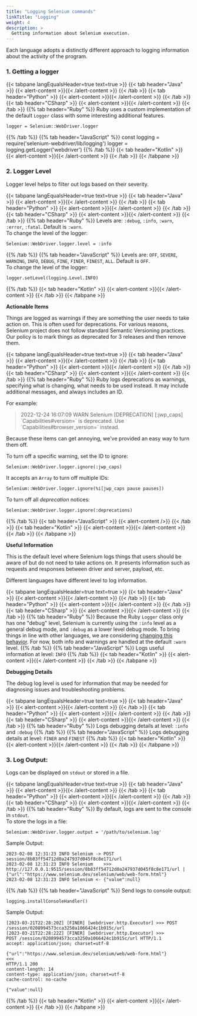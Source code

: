 ```yaml
---
title: "Logging Selenium commands"
linkTitle: "Logging"
weight: 4
description: >
  Getting information about Selenium execution.
---
```


Each language adopts a distinctly different approach to logging information about the activity
of the program.

### 1. Getting a logger

{{< tabpane langEqualsHeader=true text=true >}}
  {{< tab header="Java" >}}
  {{< alert-content >}}{{< /alert-content >}}
  {{< /tab >}}
  {{< tab header="Python" >}}
  {{< alert-content >}}{{< /alert-content >}}
  {{< /tab >}}
  {{< tab header="CSharp" >}}
  {{< alert-content >}}{{< /alert-content >}}
  {{< /tab >}}
  {{% tab header="Ruby" %}}
  Ruby uses a custom implementation of the default `Logger` class with some interesting additional features.
    
    logger = Selenium::WebDriver.logger
  {{% /tab %}}
  {{% tab header="JavaScript" %}}
    const logging = require('selenium-webdriver/lib/logging')
    logger = logging.getLogger('webdriver')
  {{% /tab %}}
  {{< tab header="Kotlin" >}}
  {{< alert-content >}}{{< /alert-content >}}
  {{< /tab >}}
{{< /tabpane >}}

### 2. Logger Level
Logger level helps to filter out logs based on their severity.

{{< tabpane langEqualsHeader=true text=true >}}
  {{< tab header="Java" >}}
  {{< alert-content >}}{{< /alert-content >}}
  {{< /tab >}}
  {{< tab header="Python" >}}
  {{< alert-content >}}{{< /alert-content >}}
  {{< /tab >}}
  {{< tab header="CSharp" >}}
  {{< alert-content >}}{{< /alert-content >}}
  {{< /tab >}}
  {{% tab header="Ruby" %}}
  Levels are: `:debug`, `:info`, `:warn`, `:error`, `:fatal`. Default is `:warn`.  
  To change the level of the logger:
  
    Selenium::WebDriver.logger.level = :info
  {{% /tab %}}
  {{% tab header="JavaScript" %}}
  Levels are: `OFF`, `SEVERE`, `WARNING`, `INFO`, `DEBUG`, `FINE`, `FINER`, `FINEST`, `ALL`. Default is `OFF`.  
  To change the level of the logger:
  
    logger.setLevel(logging.Level.INFO)
  {{% /tab %}}
  {{< tab header="Kotlin" >}}
  {{< alert-content >}}{{< /alert-content >}}
  {{< /tab >}}
{{< /tabpane >}}

**Actionable Items**

Things are logged as warnings if they are something the user needs to take action on. This is often used
for deprecations. For various reasons, Selenium project does not follow standard Semantic Versioning practices.
Our policy is to mark things as deprecated for 3 releases and then remove them.

{{< tabpane langEqualsHeader=true text=true >}}
  {{< tab header="Java" >}}
  {{< alert-content >}}{{< /alert-content >}}
  {{< /tab >}}
  {{< tab header="Python" >}}
  {{< alert-content >}}{{< /alert-content >}}
  {{< /tab >}}
  {{< tab header="CSharp" >}}
  {{< alert-content >}}{{< /alert-content >}}
  {{< /tab >}}
  {{% tab header="Ruby" %}}
  Ruby logs deprecations as warnings, specifying what is changing, what needs to be
  used instead. It may include additional messages, and always includes an ID.

  For example:
  > 2022-12-24 16:07:09 WARN Selenium [DEPRECATION] [:jwp_caps] \`Capabilities#version=\` is deprecated. Use \`Capabilities#browser_version=\` instead.

  Because these items can get annoying, we've provided an easy way to turn them off.  
  
  To turn off a specific warning, set the ID to ignore:
  
    Selenium::WebDriver.logger.ignore(:jwp_caps)
  
  It accepts an `Array` to turn off multiple IDs:
  
    Selenium::WebDriver.logger.ignore(%i[jwp_caps pause pauses])
  
  To turn off all *deprecation* notices:
  
    Selenium::WebDriver.logger.ignore(:deprecations)
  {{% /tab %}}
  {{< tab header="JavaScript" >}}
  {{< alert-content />}}
  {{< /tab >}}
  {{< tab header="Kotlin" >}}
  {{< alert-content >}}{{< /alert-content >}}
  {{< /tab >}}
{{< /tabpane >}}

**Useful Information**

This is the default level where Selenium logs things that users should be aware of but do not need to take actions on.
It presents information such as requests and responses between driver and server, payload, etc.

Different languages have different level to log information.

{{< tabpane langEqualsHeader=true text=true >}}
  {{< tab header="Java" >}}
  {{< alert-content >}}{{< /alert-content >}}
  {{< /tab >}}
  {{< tab header="Python" >}}
  {{< alert-content >}}{{< /alert-content >}}
  {{< /tab >}}
  {{< tab header="CSharp" >}}
  {{< alert-content >}}{{< /alert-content >}}
  {{< /tab >}}
  {{% tab header="Ruby" %}}
  Because the Ruby `Logger` class only has one "debug" level, Selenium is currently using the `:info` level as a general debug mode, and `:debug` as a lower level debug mode.
  To bring things in line with other languages, we are considering <a href="https://github.com/SeleniumHQ/selenium/issues/11797">changing this behavior</a>.
  For now, both info and warnings are handled at the default `:warn` level.
  {{% /tab %}}
  {{% tab header="JavaScript" %}}
  Logs useful information at level: `INFO`
  {{% /tab %}}
  {{< tab header="Kotlin" >}}
  {{< alert-content >}}{{< /alert-content >}}
  {{< /tab >}}
{{< /tabpane >}}

**Debugging Details**

The debug log level is used for information that may be needed for diagnosing issues and troubleshooting problems.

{{< tabpane langEqualsHeader=true text=true >}}
  {{< tab header="Java" >}}
  {{< alert-content >}}{{< /alert-content >}}
  {{< /tab >}}
  {{< tab header="Python" >}}
  {{< alert-content >}}{{< /alert-content >}}
  {{< /tab >}}
  {{< tab header="CSharp" >}}
  {{< alert-content >}}{{< /alert-content >}}
  {{< /tab >}}
  {{% tab header="Ruby" %}}
  Logs debugging details at level: `:info` and `:debug`
  {{% /tab %}}
  {{% tab header="JavaScript" %}}
  Logs debugging details at level: `FINER` and `FINEST`
  {{% /tab %}}
  {{< tab header="Kotlin" >}}
  {{< alert-content >}}{{< /alert-content >}}
  {{< /tab >}}
{{< /tabpane >}}

### 3. Log Output:
Logs can be displayed on `stdout` or stored in a file.

{{< tabpane langEqualsHeader=true text=true >}}
  {{< tab header="Java" >}}
  {{< alert-content >}}{{< /alert-content >}}
  {{< /tab >}}
  {{< tab header="Python" >}}
  {{< alert-content >}}{{< /alert-content >}}
  {{< /tab >}}
  {{< tab header="CSharp" >}}
  {{< alert-content >}}{{< /alert-content >}}
  {{< /tab >}}
  {{% tab header="Ruby" %}}
  By default, logs are sent to the console in `stdout`.  
  To store the logs in a file:
  
    Selenium::WebDriver.logger.output = '/path/to/selenium.log'
  
  Sample Output:
  
    2023-02-08 12:31:23 INFO Selenium -> POST session/8b83ff54712d0a247937d045f8c8e171/url
    2023-02-08 12:31:23 INFO Selenium    >>> http://127.0.0.1:9515/session/8b83ff54712d0a247937d045f8c8e171/url | {"url":"https://www.selenium.dev/selenium/web/web-form.html"}
    2023-02-08 12:31:23 INFO Selenium <- {"value":null}
  {{% /tab %}}
  {{% tab header="JavaScript" %}}
  Send logs to console output:

    logging.installConsoleHandler()
  
  Sample Output:
  
    [2023-03-21T22:28:20Z] [FINER] [webdriver.http.Executor] >>> POST /session/0208994573cca3250a1066424c1b915c/url
    [2023-03-21T22:28:22Z] [FINER] [webdriver.http.Executor] >>>
    POST /session/0208994573cca3250a1066424c1b915c/url HTTP/1.1
    accept: application/json; charset=utf-8

    {"url":"https://www.selenium.dev/selenium/web/web-form.html"}
    <<<
    HTTP/1.1 200
    content-length: 14
    content-type: application/json; charset=utf-8
    cache-control: no-cache

    {"value":null}
  {{% /tab %}}
  {{< tab header="Kotlin" >}}
  {{< alert-content >}}{{< /alert-content >}}
  {{< /tab >}}
{{< /tabpane >}}
